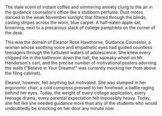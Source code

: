 The stale scent of instant coffee and simmering anxiety clung to the air in the guidance counselor's office like a stubborn perfume. Dust motes danced in the weak November sunlight that filtered through the blinds, casting stripes across the worn, blue carpet. A half-eaten apple sat, browning, next to a precarious stack of college pamphlets on the corner of the desk.

This was the domain of Eleanor Rose Hawthorne, Guidance Counselor, a woman whose soothing voice and empathetic eyes had guided countless teenagers through the turbulent waters of adolescence. She knew every chipped tile in the bathroom down the hall, the squeaky wheel on Mr. Henderson's cart, and the precise number of motivational posters adorning the walls ("Believe in Your Dreams!" was currently mocking her from above the filing cabinet).

Eleanor, however, felt anything but motivated. She was slumped in her ergonomic chair, a cold compress pressed to her forehead, a battle raging behind her eyes. Today, the weight of every college application, every teenage drama, every parental expectation felt impossibly heavy. Today, she felt like she needed guidance more than any of the students who would undoubtedly be knocking on her door any minute now.
